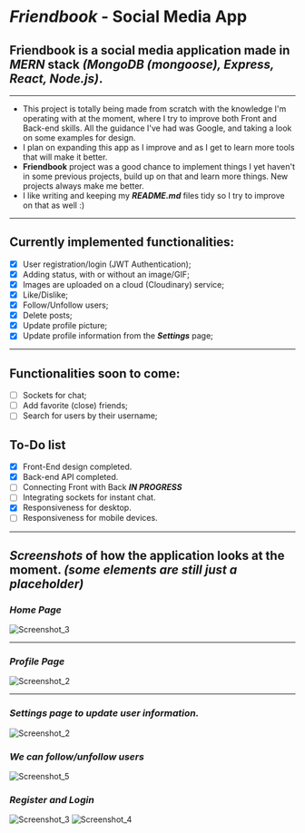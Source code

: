 # **_Friendbook_** - Social Media App

## **Friendbook** is a social media application made in **_MERN_** stack **_(MongoDB (mongoose), Express, React, Node.js)_**.

---

-   This project is totally being made from scratch with the knowledge I'm operating with at the moment, where I try to improve both Front and Back-end skills. All the guidance I've had was Google, and taking a look on some examples for design.
-   I plan on expanding this app as I improve and as I get to learn more tools that will make it better.
-   **Friendbook** project was a good chance to implement things I yet haven't in some previous projects, build up on that and learn more things. New projects always make me better.
-   I like writing and keeping my **_README.md_** files tidy so I try to improve on that as well :)

---

## **Currently implemented functionalities:**

-   [x] User registration/login (JWT Authentication);
-   [x] Adding status, with or without an image/GIF;
-   [x] Images are uploaded on a cloud (Cloudinary) service;
-   [x] Like/Dislike;
-   [x] Follow/Unfollow users;
-   [x] Delete posts;
-   [x] Update profile picture;
-   [x] Update profile information from the **_Settings_** page;

---

## **Functionalities soon to come:**

-   [ ] Sockets for chat;
-   [ ] Add favorite (close) friends;
-   [ ] Search for users by their username;

## **To-Do list**

-   [x] Front-End design completed.
-   [x] Back-end API completed.
-   [ ] Connecting Front with Back **_IN PROGRESS_**
-   [ ] Integrating sockets for instant chat.
-   [x] Responsiveness for desktop.
-   [ ] Responsiveness for mobile devices.

---

## **_Screenshots_** of how the application looks at the moment. _(some elements are still just a placeholder)_

### _Home Page_

![Screenshot_3](https://user-images.githubusercontent.com/73792907/152661734-ff323443-1611-4c0b-b1cd-94cd2256ccbc.jpg)

---

### _Profile Page_

![Screenshot_2](https://user-images.githubusercontent.com/73792907/152661802-69faa43f-06cd-4a3b-967d-548fd48fc188.jpg)

---

### _Settings page to update user information._

![Screenshot_2](https://user-images.githubusercontent.com/73792907/153302859-96d619cc-5869-436d-a43a-52a47b838e14.jpg)

### _We can follow/unfollow users_

![Screenshot_5](https://user-images.githubusercontent.com/73792907/152661782-2bad8934-baab-4fa0-a301-5d3a750df0b5.jpg)

### _Register and Login_

![Screenshot_3](https://user-images.githubusercontent.com/73792907/149223936-68a837af-ef4d-436e-be25-ee23d71c7c32.jpg)
![Screenshot_4](https://user-images.githubusercontent.com/73792907/149223938-d809ac74-e953-4f90-a51e-2ee89959a2a6.jpg)
